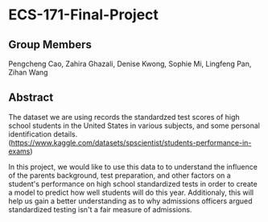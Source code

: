 # ECS-171-Final-Project

## Group Members
Pengcheng Cao, Zahira Ghazali, Denise Kwong, Sophie Mi, Lingfeng Pan, Zihan Wang

## Abstract
The dataset we are using records the standardzed test scores of high school students in the United States in various subjects,  and some personal identification details. (https://www.kaggle.com/datasets/spscientist/students-performance-in-exams)

In this project, we would like to use this data to to understand the influence of the parents background, test preparation, and other factors on a student's performance on high school standardized tests in order to create a model to predict how well students will do this year. Additionaly, this will help us gain a better understanding as to why admissions officers argued standardized testing isn't a fair measure of admissions.
